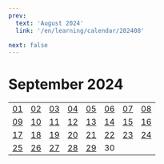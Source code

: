```yaml
---
prev:
  text: 'August 2024'
  link: '/en/learning/calendar/202408'

next: false
---
```

# September 2024

<table class="calendar">
	<tr>
		<td><a href=/en/learning/prob/20240901>01</a><br><Badge type="danger" text="Bid"/></td>
		<td><a href=/en/learning/prob/20240902>02</a><br><Badge type="warning" text="Play"/></td>
		<td><a href=/en/learning/prob/20240903>03</a><br><Badge type="tip" text="Def"/></td>
		<td><a href=/en/learning/prob/20240904>04</a><br><Badge type="danger" text="Bid"/></td>
		<td><a href=/en/learning/prob/20240905>05</a><br><Badge type="warning" text="Play"/></td>
		<td><a href=/en/learning/prob/20240906>06</a><br><Badge type="warning" text="Play"/></td>
		<td><a href=/en/learning/prob/20240907>07</a><br><Badge type="warning" text="Play"/></td>
		<td><a href=/en/learning/prob/20240908>08</a><br><Badge type="danger" text="Bid"/></td>
	</tr>
	<tr>
		<td><a href=/en/learning/prob/20240909>09</a><br><Badge type="warning" text="Play"/></td>
		<td><a href=/en/learning/prob/20240910>10</a><br><Badge type="tip" text="Def"/></td>
		<td><a href=/en/learning/prob/20240911>11</a><br><Badge type="danger" text="Bid"/></td>
		<td><a href=/en/learning/prob/20240912>12</a><br><Badge type="warning" text="Play"/></td>
		<td><a href=/en/learning/prob/20240913>13</a><br><Badge type="tip" text="Def"/></td>
		<td><a href=/en/learning/prob/20240914>14</a><br><Badge type="warning" text="Play"/></td>
		<td><a href=/en/learning/prob/20240915>15</a><br><Badge type="danger" text="Bid"/></td>
		<td><a href=/en/learning/prob/20240916>16</a><br><Badge type="warning" text="Play"/></td>
	</tr>
	<tr>
		<td><a href=/en/learning/prob/20240917>17</a><br><Badge type="tip" text="Def"/></td>
		<td><a href=/en/learning/prob/20240918>18</a><br><Badge type="danger" text="Bid"/></td>
		<td><a href=/en/learning/prob/20240919>19</a><br><Badge type="warning" text="Play"/></td>
		<td><a href=/en/learning/prob/20240920>20</a><br><Badge type="warning" text="Play"/></td>
		<td><a href=/en/learning/prob/20240921>21</a><br><Badge type="warning" text="Play"/></td>
		<td><a href=/en/learning/prob/20240922>22</a><br><Badge type="danger" text="Bid"/></td>
		<td><a href=/en/learning/prob/20240923>23</a><br><Badge type="warning" text="Play"/></td>
		<td><a href=/en/learning/prob/20240924>24</a><br><Badge type="tip" text="Def"/></td>
	</tr>
    <tr>
        <td><a href=/en/learning/prob/20240925>25</a><br><Badge type="danger" text="Bid"/></td>
		<td><a href=/en/learning/prob/20240926>26</a><br><Badge type="warning" text="Play"/></td>
		<td><a href=/en/learning/prob/20240927>27</a><br><Badge type="warning" text="Play"/></td>
		<td><a href=/en/learning/prob/20240928>28</a><br><Badge type="warning" text="Play"/></td>
		<td><a href=/en/learning/prob/20240929>29</a><br><Badge type="danger" text="Bid"/></td>
		<td>30</td>
		<td></td>
		<td></td>
	</tr>
</table>

<Badge type="info" text="&uarr; Learning"/> [<Badge type="tip" text="Practice ->"/>](/en/practice/calendar/202409)